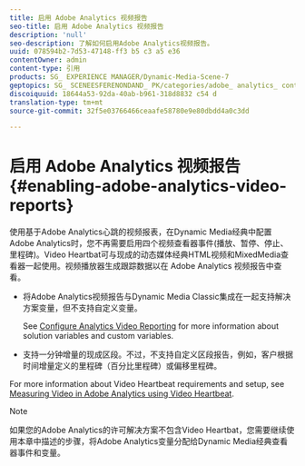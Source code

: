 ```yaml
---
title: 启用 Adobe Analytics 视频报告
seo-title: 启用 Adobe Analytics 视频报告
description: 'null'
seo-description: 了解如何启用Adobe Analytics视频报告。
uuid: 078594b2-7d53-47148-ff3 b5 c3 a5 e36
contentOwner: admin
content-type: 引用
products: SG_ EXPERIENCE MANAGER/Dynamic-Media-Scene-7
geptopics: SG_ SCENEESFERENONDAND_ PK/categories/adobe_ analytics_ contracting_ kit
discoiquuid: 18644a53-92da-40ab-b961-318d8832 c54 d
translation-type: tm+mt
source-git-commit: 32f5e03766466ceaafe58780e9e80dbdd4a0c3dd

---
```



# 启用 Adobe Analytics 视频报告{#enabling-adobe-analytics-video-reports}

使用基于Adobe Analytics心跳的视频报表，在Dynamic Media经典中配置Adobe Analytics时，您不再需要启用四个视频查看器事件(播放、暂停、停止、里程碑)。Video Heartbat可与现成的动态媒体经典HTML视频和MixedMedia查看器一起使用。视频播放器生成跟踪数据以在 Adobe Analytics 视频报告中查看。

* 将Adobe Analytics视频报告与Dynamic Media Classic集成在一起支持解决方案变量，但不支持自定义变量。

   See [Configure Analytics Video Reporting](https://microsite.omniture.com/t2/help/en_US/sc/appmeasurement/hbvideo/video_analytics_config.html) for more information about solution variables and custom variables.

* 支持一分钟增量的现成区段。不过，不支持自定义区段报告，例如，客户根据时间增量定义的里程碑（百分比里程碑）或偏移里程碑。

For more information about Video Heartbeat requirements and setup, see [Measuring Video in Adobe Analytics using Video Heartbeat](https://microsite.omniture.com/t2/help/en_US/sc/appmeasurement/hbvideo/).

>[!NOTE]
>
>如果您的Adobe Analytics的许可解决方案不包含Video Heartbat，您需要继续使用本章中描述的步骤，将Adobe Analytics变量分配给Dynamic Media经典查看器事件和变量。

